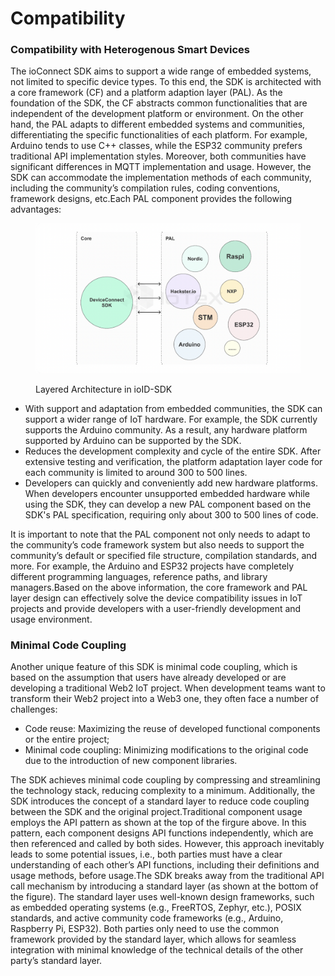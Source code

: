 # Compatibility

### Compatibility with Heterogenous Smart Devices

The ioConnect SDK aims to support a wide range of embedded systems, not limited to specific device types. To this end, the SDK is architected with a core framework (CF) and a platform adaption layer (PAL). As the foundation of the SDK, the CF abstracts common functionalities that are independent of the development platform or environment. On the other hand, the PAL adapts to different embedded systems and communities, differentiating the specific functionalities of each platform. For example, Arduino tends to use C++ classes, while the ESP32 community prefers traditional API implementation styles. Moreover, both communities have significant differences in MQTT implementation and usage. However, the SDK can accommodate the implementation methods of each community, including the community’s compilation rules, coding conventions, framework designs, etc.Each PAL component provides the following advantages:

<figure><img src="../../.gitbook/assets/image (2) (1).png" alt=""><figcaption><p>Layered Architecture in ioID-SDK</p></figcaption></figure>

* With support and adaptation from embedded communities, the SDK can support a wider range of IoT hardware. For example, the SDK currently supports the Arduino community. As a result, any hardware platform supported by Arduino can be supported by the SDK.
* Reduces the development complexity and cycle of the entire SDK. After extensive testing and verification, the platform adaptation layer code for each community is limited to around 300 to 500 lines.
* Developers can quickly and conveniently add new hardware platforms. When developers encounter unsupported embedded hardware while using the SDK, they can develop a new PAL component based on the SDK's PAL specification, requiring only about 300 to 500 lines of code.

It is important to note that the PAL component not only needs to adapt to the community’s code framework system but also needs to support the community’s default or specified file structure, compilation standards, and more. For example, the Arduino and ESP32 projects have completely different programming languages, reference paths, and library managers.Based on the above information, the core framework and PAL layer design can effectively solve the device compatibility issues in IoT projects and provide developers with a user-friendly development and usage environment.

### Minimal Code Coupling

Another unique feature of this SDK is minimal code coupling, which is based on the assumption that users have already developed or are developing a traditional Web2 IoT project. When development teams want to transform their Web2 project into a Web3 one, they often face a number of challenges:

* Code reuse: Maximizing the reuse of developed functional components or the entire project;
* Minimal code coupling: Minimizing modifications to the original code due to the introduction of new component libraries.

The SDK achieves minimal code coupling by compressing and streamlining the technology stack, reducing complexity to a minimum. Additionally, the SDK introduces the concept of a standard layer to reduce code coupling between the SDK and the original project.Traditional component usage employs the API pattern as shown at the top of the firgure above. In this pattern, each component designs API functions independently, which are then referenced and called by both sides. However, this approach inevitably leads to some potential issues, i.e., both parties must have a clear understanding of each other’s API functions, including their definitions and usage methods, before usage.The SDK breaks away from the traditional API call mechanism by introducing a standard layer (as shown at the bottom of the figure). The standard layer uses well-known design frameworks, such as embedded operating systems (e.g., FreeRTOS, Zephyr, etc.), POSIX standards, and active community code frameworks (e.g., Arduino, Raspberry Pi, ESP32). Both parties only need to use the common framework provided by the standard layer, which allows for seamless integration with minimal knowledge of the technical details of the other party’s standard layer.

<figure><img src="https://iotex.larksuite.com/space/api/box/stream/download/asynccode/?code=M2UwMzQwODA2N2U5ODM3YWNhNWMwNTE0NGMzOGMxYzVfY3ZhMHZldTMybE9UcVBxa0tZTThnQkcxNlh3U2lva1RfVG9rZW46U1RtemJFYjZub1dRTTd4ODYyVXV4VUF1czJjXzE3MTY1NTg5MTY6MTcxNjU2MjUxNl9WNA" alt="" width="375"><figcaption></figcaption></figure>
